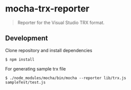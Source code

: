 # mocha-trx-reporter

> Reporter for the Visual Studio TRX format.

## Development

Clone repository and install dependencies

`
$ npm install
`

For generating sample trx file

`
$ ./node_modules/mocha/bin/mocha --reporter lib/trx.js sampleTest/test.js
`